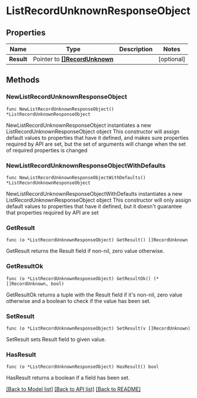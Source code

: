 # ListRecordUnknownResponseObject

## Properties

Name | Type | Description | Notes
------------ | ------------- | ------------- | -------------
**Result** | Pointer to [**[]RecordUnknown**](RecordUnknown.md) |  | [optional] 

## Methods

### NewListRecordUnknownResponseObject

`func NewListRecordUnknownResponseObject() *ListRecordUnknownResponseObject`

NewListRecordUnknownResponseObject instantiates a new ListRecordUnknownResponseObject object
This constructor will assign default values to properties that have it defined,
and makes sure properties required by API are set, but the set of arguments
will change when the set of required properties is changed

### NewListRecordUnknownResponseObjectWithDefaults

`func NewListRecordUnknownResponseObjectWithDefaults() *ListRecordUnknownResponseObject`

NewListRecordUnknownResponseObjectWithDefaults instantiates a new ListRecordUnknownResponseObject object
This constructor will only assign default values to properties that have it defined,
but it doesn't guarantee that properties required by API are set

### GetResult

`func (o *ListRecordUnknownResponseObject) GetResult() []RecordUnknown`

GetResult returns the Result field if non-nil, zero value otherwise.

### GetResultOk

`func (o *ListRecordUnknownResponseObject) GetResultOk() (*[]RecordUnknown, bool)`

GetResultOk returns a tuple with the Result field if it's non-nil, zero value otherwise
and a boolean to check if the value has been set.

### SetResult

`func (o *ListRecordUnknownResponseObject) SetResult(v []RecordUnknown)`

SetResult sets Result field to given value.

### HasResult

`func (o *ListRecordUnknownResponseObject) HasResult() bool`

HasResult returns a boolean if a field has been set.


[[Back to Model list]](../README.md#documentation-for-models) [[Back to API list]](../README.md#documentation-for-api-endpoints) [[Back to README]](../README.md)



